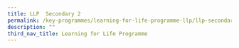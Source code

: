 ```yaml
---
title: LLP  Secondary 2
permalink: /key-programmes/learning-for-life-programme-llp/llp-secondary-2
description: ""
third_nav_title: Learning for Life Programme
---
```

